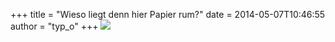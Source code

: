 +++
title = "Wieso liegt denn hier Papier rum?"
date = 2014-05-07T10:46:55
author = "typ_o"
+++
![](https://flipdot.org/blog/uploads/papier.jpg)
